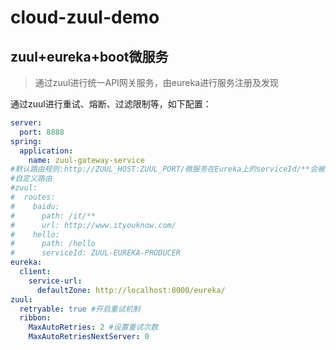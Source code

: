 # cloud-zuul-demo

## zuul+eureka+boot微服务

> 通过zuul进行统一API网关服务，由eureka进行服务注册及发现

通过zuul进行重试、熔断、过滤限制等，如下配置：

```yaml
server:
  port: 8888
spring:
  application:
    name: zuul-gateway-service
#默认路由规则:http://ZUUL_HOST:ZUUL_PORT/微服务在Eureka上的serviceId/**会被转发到serviceId对应的微服务
#自定义路由
#zuul:
#  routes:
#    baidu:
#      path: /it/**
#      url: http://www.ityouknow.com/
#    hello:
#      path: /hello
#      serviceId: ZUUL-EUREKA-PRODUCER
eureka:
  client:
    service-url:
      defaultZone: http://localhost:8000/eureka/
zuul:
  retryable: true #开启重试机制
  ribbon:
    MaxAutoRetries: 2 #设置重试次数
    MaxAutoRetriesNextServer: 0

```
